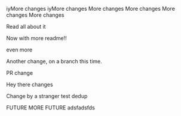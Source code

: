 iyMore changes
iyMore changes
More changes
More changes
More changes
More changes

Read all about it

Now with more readme!!

even more

Another change, on a branch this time.

PR change

Hey there changes

Change by a stranger
test dedup


FUTURE
MORE FUTURE 
adsfadsfds
